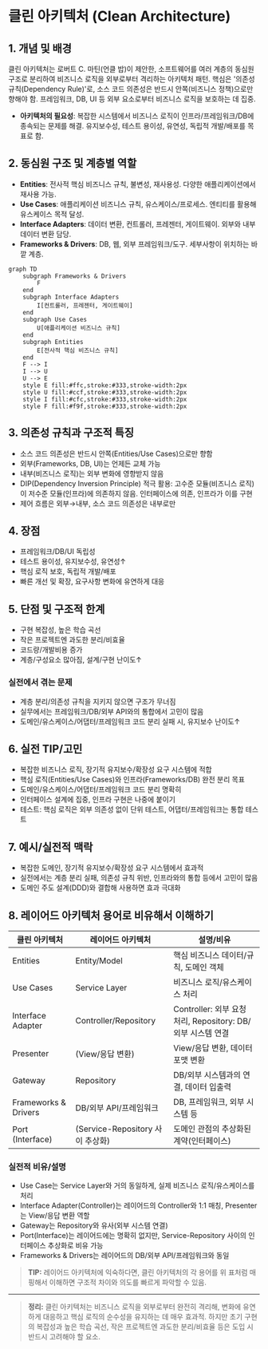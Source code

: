 # 클린 아키텍처 (Clean Architecture)

## 1. 개념 및 배경
클린 아키텍처는 로버트 C. 마틴(언클 밥)이 제안한, 소프트웨어를 여러 계층의 동심원 구조로 분리하여 비즈니스 로직을 외부로부터 격리하는 아키텍처 패턴. 핵심은 '의존성 규칙(Dependency Rule)'로, 소스 코드 의존성은 반드시 안쪽(비즈니스 정책)으로만 향해야 함. 프레임워크, DB, UI 등 외부 요소로부터 비즈니스 로직을 보호하는 데 집중.

- **아키텍처의 필요성**: 복잡한 시스템에서 비즈니스 로직이 인프라/프레임워크/DB에 종속되는 문제를 해결. 유지보수성, 테스트 용이성, 유연성, 독립적 개발/배포를 목표로 함.

## 2. 동심원 구조 및 계층별 역할
- **Entities**: 전사적 핵심 비즈니스 규칙, 불변성, 재사용성. 다양한 애플리케이션에서 재사용 가능.
- **Use Cases**: 애플리케이션 비즈니스 규칙, 유스케이스/프로세스. 엔티티를 활용해 유스케이스 목적 달성.
- **Interface Adapters**: 데이터 변환, 컨트롤러, 프레젠터, 게이트웨이. 외부와 내부 데이터 변환 담당.
- **Frameworks & Drivers**: DB, 웹, 외부 프레임워크/도구. 세부사항이 위치하는 바깥 계층.

```mermaid
graph TD
    subgraph Frameworks & Drivers
        F
    end
    subgraph Interface Adapters
        I[컨트롤러, 프레젠터, 게이트웨이]
    end
    subgraph Use Cases
        U[애플리케이션 비즈니스 규칙]
    end
    subgraph Entities
        E[전사적 핵심 비즈니스 규칙]
    end
    F --> I
    I --> U
    U --> E
    style E fill:#ffc,stroke:#333,stroke-width:2px
    style U fill:#ccf,stroke:#333,stroke-width:2px
    style I fill:#cfc,stroke:#333,stroke-width:2px
    style F fill:#f9f,stroke:#333,stroke-width:2px
```

## 3. 의존성 규칙과 구조적 특징
- 소스 코드 의존성은 반드시 안쪽(Entities/Use Cases)으로만 향함
- 외부(Frameworks, DB, UI)는 언제든 교체 가능
- 내부(비즈니스 로직)는 외부 변화에 영향받지 않음
- DIP(Dependency Inversion Principle) 적극 활용: 고수준 모듈(비즈니스 로직)이 저수준 모듈(인프라)에 의존하지 않음. 인터페이스에 의존, 인프라가 이를 구현
- 제어 흐름은 외부→내부, 소스 코드 의존성은 내부로만

## 4. 장점
- 프레임워크/DB/UI 독립성
- 테스트 용이성, 유지보수성, 유연성↑
- 핵심 로직 보호, 독립적 개발/배포
- 빠른 개선 및 확장, 요구사항 변화에 유연하게 대응

## 5. 단점 및 구조적 한계
- 구현 복잡성, 높은 학습 곡선
- 작은 프로젝트엔 과도한 분리/비효율
- 코드량/개발비용 증가
- 계층/구성요소 많아짐, 설계/구현 난이도↑

### 실전에서 겪는 문제
- 계층 분리/의존성 규칙을 지키지 않으면 구조가 무너짐
- 실무에서는 프레임워크/DB/외부 API와의 통합에서 고민이 많음
- 도메인/유스케이스/어댑터/프레임워크 코드 분리 실패 시, 유지보수 난이도↑

## 6. 실전 TIP/고민
- 복잡한 비즈니스 로직, 장기적 유지보수/확장성 요구 시스템에 적합
- 핵심 로직(Entities/Use Cases)와 인프라(Frameworks/DB) 완전 분리 목표
- 도메인/유스케이스/어댑터/프레임워크 코드 분리 명확히
- 인터페이스 설계에 집중, 인프라 구현은 나중에 붙이기
- 테스트: 핵심 로직은 외부 의존성 없이 단위 테스트, 어댑터/프레임워크는 통합 테스트

## 7. 예시/실전적 맥락
- 복잡한 도메인, 장기적 유지보수/확장성 요구 시스템에서 효과적
- 실전에서는 계층 분리 실패, 의존성 규칙 위반, 인프라와의 통합 등에서 고민이 많음
- 도메인 주도 설계(DDD)와 결합해 사용하면 효과 극대화

## 8. 레이어드 아키텍처 용어로 비유해서 이해하기

| 클린 아키텍처         | 레이어드 아키텍처         | 설명/비유 |
|----------------------|--------------------------|-----------------------------|
| Entities             | Entity/Model             | 핵심 비즈니스 데이터/규칙, 도메인 객체
| Use Cases            | Service Layer            | 비즈니스 로직/유스케이스 처리
| Interface Adapter    | Controller/Repository    | Controller: 외부 요청 처리, Repository: DB/외부 시스템 연결
| Presenter            | (View/응답 변환)         | View/응답 변환, 데이터 포맷 변환
| Gateway              | Repository               | DB/외부 시스템과의 연결, 데이터 입출력
| Frameworks & Drivers | DB/외부 API/프레임워크   | DB, 프레임워크, 외부 시스템 등
| Port (Interface)     | (Service-Repository 사이 추상화) | 도메인 관점의 추상화된 계약(인터페이스)

### 실전적 비유/설명
- Use Case는 Service Layer와 거의 동일하게, 실제 비즈니스 로직/유스케이스를 처리
- Interface Adapter(Controller)는 레이어드의 Controller와 1:1 매칭, Presenter는 View/응답 변환 역할
- Gateway는 Repository와 유사(외부 시스템 연결)
- Port(Interface)는 레이어드에는 명확히 없지만, Service-Repository 사이의 인터페이스 추상화로 비유 가능
- Frameworks & Drivers는 레이어드의 DB/외부 API/프레임워크와 동일

> **TIP:** 레이어드 아키텍처에 익숙하다면, 클린 아키텍처의 각 용어를 위 표처럼 매핑해서 이해하면 구조적 차이와 의도를 빠르게 파악할 수 있음.

---

> **정리:**
> 클린 아키텍처는 비즈니스 로직을 외부로부터 완전히 격리해, 변화에 유연하게 대응하고 핵심 로직의 순수성을 유지하는 데 매우 효과적. 하지만 초기 구현의 복잡성과 높은 학습 곡선, 작은 프로젝트엔 과도한 분리/비효율 등은 도입 시 반드시 고려해야 할 요소. 